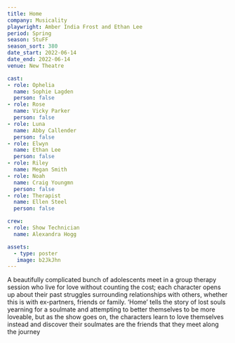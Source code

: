 ```yaml
---
title: Home
company: Musicality
playwright: Amber India Frost and Ethan Lee
period: Spring
season: StuFF
season_sort: 380
date_start: 2022-06-14
date_end: 2022-06-14
venue: New Theatre

cast: 
- role: Ophelia
  name: Sophie Lagden
  person: false
- role: Rose
  name: Vicky Parker
  person: false
- role: Luna
  name: Abby Callender
  person: false
- role: Elwyn
  name: Ethan Lee
  person: false
- role: Riley
  name: Megan Smith
- role: Noah
  name: Craig Youngmn
  person: false
- role: Therapist
  name: Ellen Steel
  person: false

crew:
- role: Show Technician
  name: Alexandra Hogg

assets:
  - type: poster
   image: b2JkJhn
---
```


A beautifully complicated bunch of adolescents meet in a group therapy session who
 live for love without counting the cost; each character opens up about their past struggles surrounding relationships with others, whether this is with ex-partners, friends or family. ‘Home’ tells the story of lost souls yearning for a soulmate and attempting
 to better themselves to be more loveable, but as the show goes on, the characters learn to love themselves instead and discover their soulmates are the friends that they meet along the journey
